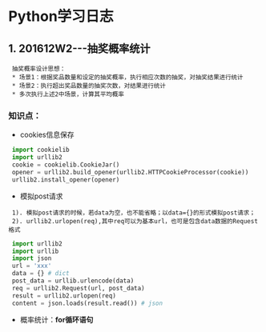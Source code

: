 # Python学习日志

## 1. **201612W2---抽奖概率统计**
```
 抽奖概率设计思想：
 * 场景1：根据奖品数量和设定的抽奖概率，执行相应次数的抽奖，对抽奖结果进行统计
 * 场景2：执行超出奖品数量的抽奖次数，对结果进行统计
 * 多次执行上述2中场景，计算其平均概率
```

### 知识点：
* cookies信息保存
```python
 import cookielib
 import urllib2
 cookie = cookielib.CookieJar()
 opener = urllib2.build_opener(urllib2.HTTPCookieProcessor(cookie))
 urllib2.install_opener(opener) 
```

* 模拟post请求
```
 1). 模拟post请求的时候，若data为空，也不能省略；以data={}的形式模拟post请求；
 2). urllib2.urlopen(req),其中req可以为基本url，也可是包含data数据的Request格式
```
 
```python
 import urllib2
 import urllib
 import json
 url = 'xxx'
 data = {} # dict
 post_data = urllib.urlencode(data)
 req = urllib2.Request(url, post_data)
 result = urllib2.urlopen(req)
 content = json.loads(result.read()) # json
```

* 概率统计：**for循环语句**

